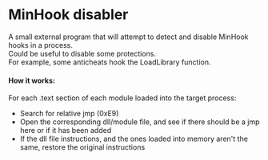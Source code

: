 # MinHook disabler

A small external program that will attempt to detect and disable MinHook hooks in a process.
<br/>Could be useful to disable some protections.
<br/>For example, some anticheats hook the LoadLibrary function.

#### How it works:
For each .text section of each module loaded into the target process:
- Search for relative jmp (0xE9)
- Open the corresponding dll/module file, and see if there should be a jmp here or if it has been added
- If the dll file instructions, and the ones loaded into memory aren't the same, restore the original instructions

